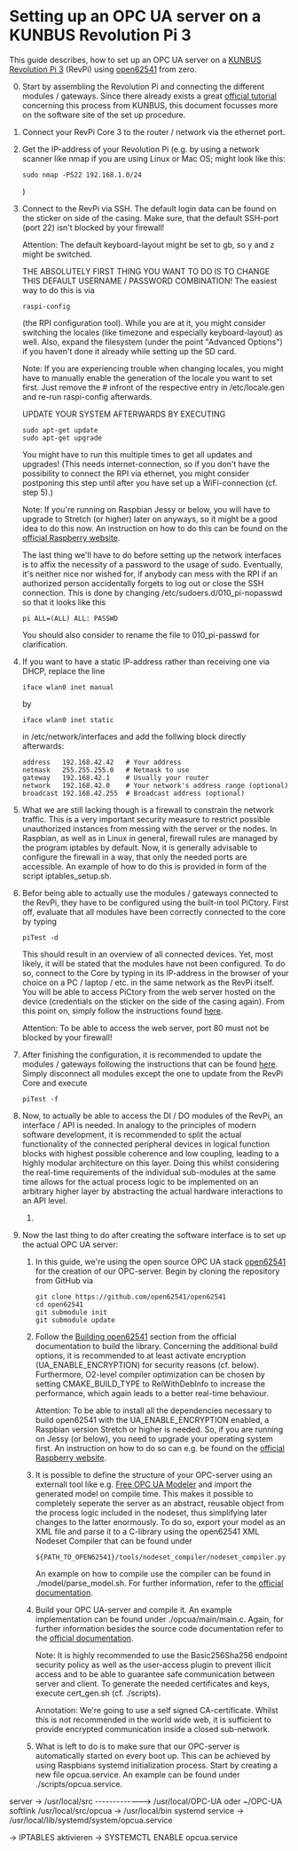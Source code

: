 # Setting up an OPC UA server on a KUNBUS Revolution Pi 3

This guide describes, how to set up an OPC UA server on a
[KUNBUS Revolution Pi 3](https://revolution.kunbus.de/) (RevPi) using
[open62541](https://open62541.org/) from zero.



0.  Start by assembling the Revolution Pi and connecting the different modules /
    gateways. Since there already exists a great [official tutorial](https://revolution.kunbus.com/tutorials/quick-start-guide/?noredirect=en_US)
    concerning this process from KUNBUS, this document focusses more on the
    software site of the set up procedure.

1.  Connect your RevPi Core 3 to the router / network via the ethernet port.

2.  Get the IP-address of your Revolution Pi (e.g. by using a network scanner
    like nmap if you are using Linux or Mac OS; might look like this:

        sudo nmap -PS22 192.168.1.0/24

    )

3.  Connect to the RevPi via SSH. The default login data can be found on the
    sticker on side of the casing. Make sure, that the default SSH-port (port 22)
    isn't blocked by your firewall!

    Attention: The default keyboard-layout might be set to gb, so y and z might
               be switched.

    THE ABSOLUTELY FIRST THING YOU WANT TO DO IS TO CHANGE THIS DEFAULT
    USERNAME / PASSWORD COMBINATION! The easiest way to do this is via

        raspi-config

    (the RPI configuration tool). While you are at it, you might consider
    switching the locales (like timezone and especially keyboard-layout) as
    well. Also, expand the filesystem (under the point "Advanced Options") if
    you haven't done it already while setting up the SD card.

    Note: If you are experiencing trouble when changing locales, you might
    have to manually enable the generation of the locale you want to set first.
    Just remove the # infront of the respective entry in /etc/locale.gen and
    re-run raspi-config afterwards.

    UPDATE YOUR SYSTEM AFTERWARDS BY EXECUTING

        sudo apt-get update
        sudo apt-get upgrade

    You might have to run this multiple times to get all updates and upgrades!
    (This needs internet-connection, so if you don't have the possibility to
    connect the RPI via ethernet, you might consider postponing this step until
    after you have set up a WiFi-connection (cf. step 5).)

    Note: If you're running on Raspbian Jessy or below, you will have to upgrade
    to Stretch (or higher) later on anyways, so it might be a good idea to do
    this now. An instruction on how to do this can be found on the
    [official Raspberry website](https://www.raspberrypi.org/blog/raspbian-stretch/).

    The last thing we'll have to do before setting up the network interfaces
    is to affix the necessity of a password to the usage of sudo. Eventually,
    it's neither nice nor wished for, if anybody can mess with the RPI if
    an authorized person accidentally forgets to log out or close the SSH
    connection. This is done by changing /etc/sudoers.d/010_pi-nopasswd so
    that it looks like this

        pi ALL=(ALL) ALL: PASSWD

    You should also consider to rename the file to 010_pi-passwd for
    clarification.

5.  If you want to have a static IP-address rather than receiving one via DHCP,
    replace the line

        iface wlan0 inet manual

    by

        iface wlan0 inet static

    in /etc/network/interfaces and add the follwing block directly afterwards:

        address   192.168.42.42   # Your address
        netmask   255.255.255.0   # Netmask to use
        gateway   192.168.42.1    # Usually your router
        network   192.168.42.0    # Your network's address range (optional)
        broadcast 192.168.42.255  # Broadcast address (optional)

6.  What we are still lacking though is a firewall to constrain the network
    traffic. This is a very important security measure to restrict possible
    unauthorized instances from messing with the server or the nodes. In
    Raspbian, as well as in Linux in general, firewall rules are managed by
    the program iptables by default. Now, it is generally advisable to configure
    the firewall in a way, that only the needed ports are accessible. An example
    of how to do this is provided in form of the script iptables_setup.sh.

7.  Befor being able to actually use the modules / gateways connected to the
    RevPi, they have to be configured using the built-in tool PiCtory. First off,
    evaluate that all modules have been correctly connected to the core by typing

        piTest -d

    This should result in an overview of all connected devices. Yet, most likely,
    it will be stated that the modules have not been configured. To do so,
    connect to the Core by typing in its IP-address in the browser of your choice
    on a PC / laptop / etc. in the same network as the RevPi itself. You will be
    able to access PiCtory from the web server hosted on the device (credentials
    on the sticker on the side of the casing again). From this point on, simply
    follow the instructions found [here](https://revolution.kunbus.com/tutorials/was-ist-pictory/).

    Attention: To be able to access the web server, port 80 must not be blocked
    by your firewall!

8.  After finishing the configuration, it is recommended to update the modules /
    gateways following the instructions that can be found [here](https://revolution.kunbus.com/tutorials/expansion-modules-firmware-update/).
    Simply disconnect all modules except the one to update from the RevPi Core
    and execute

        piTest -f

9.  Now, to actually be able to access the DI / DO modules of the RevPi, an
    interface / API is needed. In analogy to the principles of modern software
    development, it is recommended to split the actual functionality of the
    connected peripheral devices in logical function blocks with highest possible
    coherence and low coupling, leading to a highly modular architecture on this
    layer. Doing this whilst considering the real-time requirements of the
    individual sub-modules at the same time allows for the actual process logic
    to be implemented on an arbitrary higher layer by abstracting the actual
    hardware interactions to an API level.

    1.

10. Now the last thing to do after creating the software interface is to set
    up the actual OPC UA server:

    1.  In this guide, we're using the open source OPC UA stack [open62541](https://open62541.org/)
        for the creation of our OPC-server. Begin by cloning the repository from
        GitHub via

            git clone https://github.com/open62541/open62541
            cd open62541
            git submodule init
            git submodule update

    2.  Follow the [Building open62541](https://open62541.org/doc/current/building.html)
        section from the official documentation to build the library. Concerning
        the additional build options, it is recommended to at least activate
        encryption (UA_ENABLE_ENCRYPTION) for security reasons (cf. below).
        Furthermore, O2-level compiler optimization can be chosen by setting
        CMAKE_BUILD_TYPE to RelWithDebInfo to increase the performance, which
        again leads to a better real-time behaviour.

        Attention: To be able to install all the dependencies necessary to build
        open62541 with the UA_ENABLE_ENCRYPTION enabled, a Raspbian version Stretch
        or higher is needed. So, if you are running on Jessy (or below), you need
        to upgrade your operating system first. An instruction on how to do so
        can e.g. be found on the [official Raspberry website](https://www.raspberrypi.org/blog/raspbian-stretch/).

    3.  It is possible to define the structure of your OPC-server using an
        externall tool like e.g. [Free OPC UA Modeler](https://github.com/FreeOpcUa/opcua-modeler)
        and import the generated model on compile time. This makes it possible
        to completely seperate the server as an abstract, reusable object from
        the process logic included in the nodeset, thus simplifying
        later changes to the latter enormously. To do so, export your model
        as an XML file and parse it to a C-library using the open62541 XML
        Nodeset Compiler that can be found under

            ${PATH_TO_OPEN62541}/tools/nodeset_compiler/nodeset_compiler.py

        An example on how to compile use the compiler can be found in
        ./model/parse_model.sh. For further information, refer to the
        [official documentation](https://open62541.org/doc/current/nodeset_compiler.html).

    4.  Build your OPC UA-server and compile it. An example implementation can
        be found under ./opcua/main/main.c. Again, for further information
        besides the source code documentation refer to the
        [official documentation](https://open62541.org/doc/current/server).

        Note: It is highly recommended to use the Basic256Sha256 endpoint security
        policy as well as the user-access plugin to prevent illicit access and to
        be able to guarantee safe communication between server and client.
        To generate the needed certificates and keys, execute cert_gen.sh (cf.
        ./scripts).

        Annotation: We're going to use a self signed CA-certificate. Whilst
        this is not recommended in the world wide web, it is sufficient to
        provide encrypted communication inside a closed sub-network.

    5.  What is left to do is to make sure that our OPC-server is automatically
        started on every boot up. This can be achieved by using Raspbians systemd
        initialization process. Start by creating a new file opcua.service. An
        example can be found under ./scripts/opcua.service.


server -> /usr/local/src -------------> /usr/local/OPC-UA oder ~/OPC-UA
softlink /usr/local/src/opcua -> /usr/local/bin
systemd service -> /usr/local/lib/systemd/system/opcua.service


-> IPTABLES aktivieren
-> SYSTEMCTL ENABLE opcua.service
